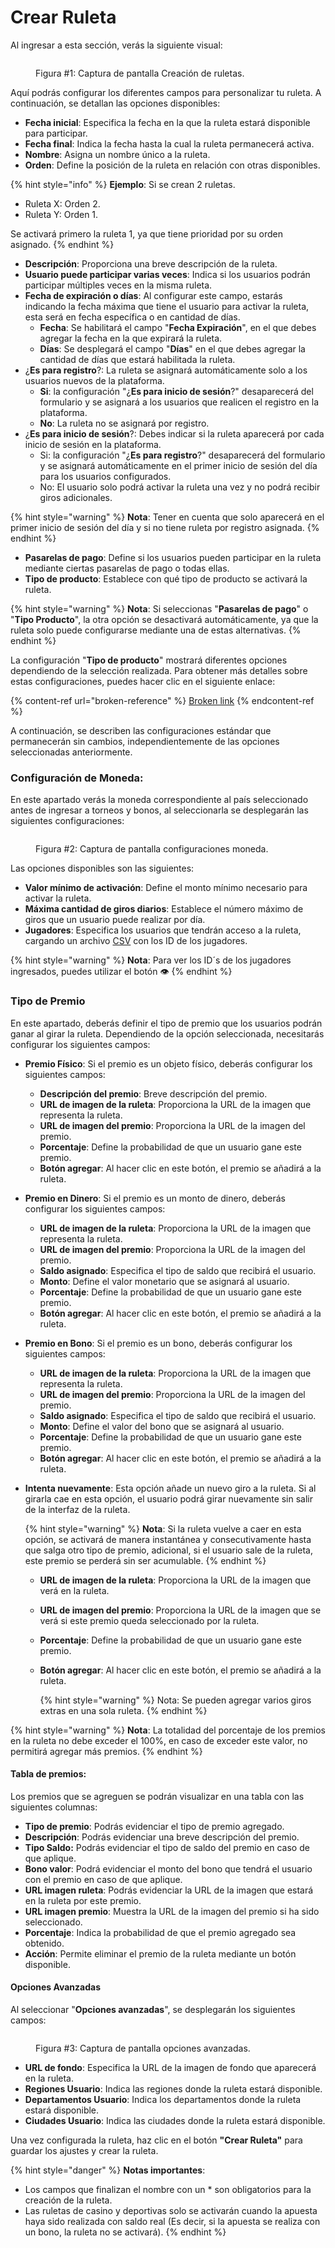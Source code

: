 # Crear Ruleta

Al ingresar a esta sección, verás la siguiente visual:

<figure><img src="../.gitbook/assets/image (1).png" alt=""><figcaption><p>Figura #1: Captura de pantalla Creación de ruletas.</p></figcaption></figure>

Aquí podrás configurar los diferentes campos para personalizar tu ruleta. A continuación, se detallan las opciones disponibles:

* **Fecha inicial**: Especifica la fecha en la que la ruleta estará disponible para participar.
* **Fecha final**: Indica la fecha hasta la cual la ruleta permanecerá activa.
* **Nombre**: Asigna un nombre único a la ruleta.
* **Orden**: Define la posición de la ruleta en relación con otras disponibles.

{% hint style="info" %}
**Ejemplo**: Si se crean 2 ruletas.

* Ruleta X: Orden 2.
* Ruleta Y: Orden 1.

Se activará primero la ruleta 1, ya que tiene prioridad por su orden asignado.
{% endhint %}

* **Descripción**: Proporciona una breve descripción de la ruleta.
* **Usuario puede participar varias veces**: Indica si los usuarios podrán participar múltiples veces en la misma ruleta.
* **Fecha de expiración o días**: Al configurar este campo, estarás indicando la fecha máxima que tiene el usuario para activar la ruleta, esta será en fecha específica o en cantidad de días.
  * **Fecha**: Se habilitará el campo "**Fecha Expiración**", en el que debes agregar la fecha en la que expirará la ruleta.
  * **Días**: Se desplegará el campo "**Días**" en el que debes agregar la cantidad de días que estará habilitada la ruleta.
* ¿**Es para registro**?: La ruleta se asignará automáticamente solo a los usuarios nuevos de la plataforma.
  * **Si**: la configuración "¿**Es para inicio de sesión**?" desaparecerá del formulario y se asignará a los usuarios que realicen el registro en la plataforma.
  * **No**: La ruleta no se asignará por registro.
* ¿**Es para inicio de sesión**?: Debes indicar si la ruleta aparecerá por cada inicio de sesión en la plataforma.
  * Si: la configuración "¿**Es para registro**?" desaparecerá del formulario y se asignará automáticamente en el primer inicio de sesión del día para los usuarios configurados.
  * No: El usuario solo podrá activar la ruleta una vez y no podrá recibir giros adicionales.

{% hint style="warning" %}
**Nota**: Tener en cuenta que solo aparecerá en el primer inicio de sesión del día y si no tiene ruleta por registro asignada.
{% endhint %}

* **Pasarelas de pago**: Define si los usuarios pueden participar en la ruleta mediante ciertas pasarelas de pago o todas ellas.
* **Tipo de producto**: Establece con qué tipo de producto se activará la ruleta.

{% hint style="warning" %}
**Nota**: Si seleccionas "**Pasarelas de pago**" o "**Tipo Producto**", la otra opción se desactivará automáticamente, ya que la ruleta solo puede configurarse mediante una de estas alternativas.
{% endhint %}

La configuración "**Tipo de producto**" mostrará diferentes opciones dependiendo de la selección realizada. Para obtener más detalles sobre estas configuraciones, puedes hacer clic en el siguiente enlace:

{% content-ref url="broken-reference" %}
[Broken link](broken-reference)
{% endcontent-ref %}

A continuación, se describen las configuraciones estándar que permanecerán sin cambios, independientemente de las opciones seleccionadas anteriormente.

### Configuración de Moneda: <a href="#configuracion-moneda-ruleta" id="configuracion-moneda-ruleta"></a>

En este apartado verás la moneda correspondiente al país seleccionado antes de ingresar a torneos y bonos, al seleccionarla se desplegarán las siguientes configuraciones:

<figure><img src="../.gitbook/assets/image (1) (1).png" alt=""><figcaption><p>Figura #2: Captura de pantalla configuraciones moneda.</p></figcaption></figure>

Las opciones disponibles son las siguientes:

* **Valor mínimo de activación**: Define el monto mínimo necesario para activar la ruleta.
* **Máxima cantidad de giros diarios**: Establece el número máximo de giros que un usuario puede realizar por día.
* **Jugadores**: Especifica los usuarios que tendrán acceso a la ruleta, cargando un archivo [CSV](https://app.gitbook.com/o/QcwavWzh0dfIwPyknoIT/s/mbqa0WvDWam8G20QQoIZ/#csv) con los ID de los jugadores.

{% hint style="warning" %}
**Nota**: Para ver los ID´s de los jugadores ingresados, puedes utilizar el botón 👁️
{% endhint %}

### Tipo de Premio

En este apartado, deberás definir el tipo de premio que los usuarios podrán ganar al girar la ruleta. Dependiendo de la opción seleccionada, necesitarás configurar los siguientes campos:

* **Premio Físico**: Si el premio es un objeto físico, deberás configurar los siguientes campos:
  * **Descripción del premio**: Breve descripción del premio.
  * **URL de imagen de la ruleta**: Proporciona la URL de la imagen que representa la ruleta.
  * **URL de imagen del premio**: Proporciona la URL de la imagen del premio.
  * **Porcentaje**: Define la probabilidad de que un usuario gane este premio.
  * **Botón agregar**: Al hacer clic en este botón, el premio se añadirá a la ruleta.
* **Premio en Dinero**: Si el premio es un monto de dinero, deberás configurar los siguientes campos:
  * **URL de imagen de la ruleta**: Proporciona la URL de la imagen que representa la ruleta.
  * **URL de imagen del premio**: Proporciona la URL de la imagen del premio.
  * **Saldo asignado**: Especifica el tipo de saldo que recibirá el usuario.
  * **Monto**: Define el valor monetario que se asignará al usuario.
  * **Porcentaje**: Define la probabilidad de que un usuario gane este premio.
  * **Botón agregar**: Al hacer clic en este botón, el premio se añadirá a la ruleta.
* **Premio en Bono**: Si el premio es un bono, deberás configurar los siguientes campos:
  * **URL de imagen de la ruleta**: Proporciona la URL de la imagen que representa la ruleta.
  * **URL de imagen del premio**: Proporciona la URL de la imagen del premio.
  * **Saldo asignado**: Especifica el tipo de saldo que recibirá el usuario.
  * **Monto**: Define el valor del bono que se asignará al usuario.
  * **Porcentaje**: Define la probabilidad de que un usuario gane este premio.
  * **Botón agregar**: Al hacer clic en este botón, el premio se añadirá a la ruleta.
*   **Intenta nuevamente**: Esta opción añade un nuevo giro a la ruleta. Si al girarla cae en esta opción, el usuario podrá girar nuevamente sin salir de la interfaz de la ruleta.

    {% hint style="warning" %}
    **Nota**: Si la ruleta vuelve a caer en esta opción, se activará de manera instantánea y consecutivamente hasta que salga otro tipo de premio, adicional, si el usuario sale de la ruleta, este premio se perderá sin ser acumulable.
    {% endhint %}

    * **URL de imagen de la ruleta**: Proporciona la URL de la imagen que verá en la ruleta.
    * **URL de imagen del premio**: Proporciona la URL de la imagen que se verá si este premio queda seleccionado por la ruleta.
    * **Porcentaje**: Define la probabilidad de que un usuario gane este premio.
    *   **Botón agregar**: Al hacer clic en este botón, el premio se añadirá a la ruleta.

        {% hint style="warning" %}
        Nota: Se pueden agregar varios giros extras en una sola ruleta.
        {% endhint %}



{% hint style="warning" %}
**Nota**: La totalidad del porcentaje de los premios en la ruleta no debe exceder el 100%, en caso de exceder este valor, no permitirá agregar más premios.
{% endhint %}

#### Tabla de premios:

Los premios que se agreguen se podrán visualizar en una tabla con las siguientes columnas:

* **Tipo de premio**: Podrás evidenciar el tipo de premio agregado.
* **Descripción**: Podrás evidenciar una breve descripción del premio.
* **Tipo Saldo:** Podrás evidenciar el tipo de saldo del premio en caso de que aplique.
* **Bono valor**: Podrá evidenciar el monto del bono que tendrá el usuario con el premio en caso de que aplique.
* **URL imagen ruleta**: Podrás evidenciar la URL de la imagen que estará en la ruleta por este premio.
* **URL imagen premio**: Muestra la URL de la imagen del premio si ha sido seleccionado.
* **Porcentaje**: Indica la probabilidad de que el premio agregado sea obtenido.
* **Acción**: Permite eliminar el premio de la ruleta mediante un botón disponible.

#### Opciones Avanzadas

Al seleccionar "**Opciones avanzadas**", se desplegarán los siguientes campos:

<figure><img src="../.gitbook/assets/image (2).png" alt=""><figcaption><p>Figura #3: Captura de pantalla opciones avanzadas.</p></figcaption></figure>

* **URL de fondo**: Especifica la URL de la imagen de fondo que aparecerá en la ruleta.
* **Regiones Usuario**: Indica las regiones donde la ruleta estará disponible.
* **Departamentos Usuario**: Indica los departamentos donde la ruleta estará disponible.
* **Ciudades Usuario**: Indica las ciudades donde la ruleta estará disponible.

Una vez configurada la ruleta, haz clic en el botón **"Crear Ruleta"** para guardar los ajustes y crear la ruleta.

{% hint style="danger" %}
**Notas importantes**:&#x20;

* Los campos que finalizan el nombre con un \* son obligatorios para la creación de la ruleta.
* Las ruletas de casino y deportivas solo se activarán cuando la apuesta haya sido realizada con saldo real (Es decir, si la apuesta se realiza con un bono, la ruleta no se activará).
{% endhint %}
